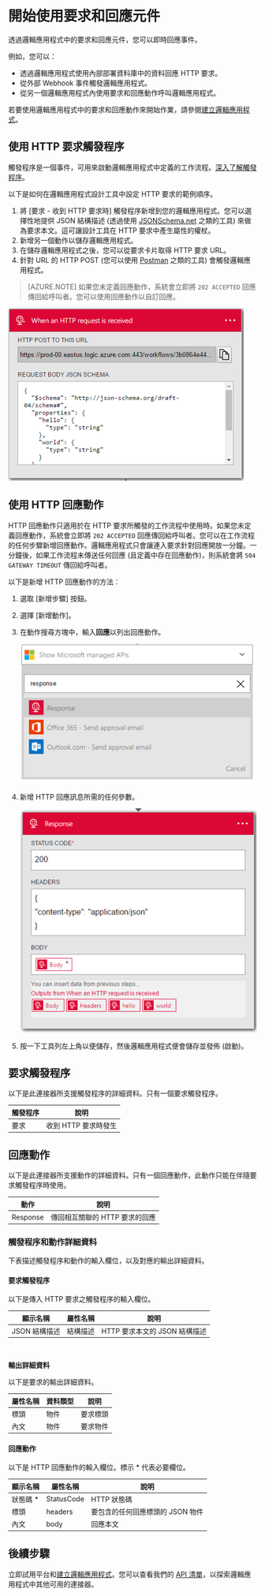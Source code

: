 <properties
	pageTitle="使用要求和回應動作 | Microsoft Azure"
	description="Azure 邏輯應用程式中要求和回應之觸發程序與動作的概觀"
	services=""
	documentationCenter=""
	authors="jeffhollan"
	manager="erikre"
	editor=""
	tags="connectors"/>

<tags
   ms.service="logic-apps"
   ms.devlang="na"
   ms.topic="article"
   ms.tgt_pltfrm="na"
   ms.workload="na"
   ms.date="07/18/2016"
   ms.author="jehollan"/>

# 開始使用要求和回應元件

透過邏輯應用程式中的要求和回應元件，您可以即時回應事件。

例如，您可以：

- 透過邏輯應用程式使用內部部署資料庫中的資料回應 HTTP 要求。
- 從外部 Webhook 事件觸發邏輯應用程式。
- 從另一個邏輯應用程式內使用要求和回應動作呼叫邏輯應用程式。

若要使用邏輯應用程式中的要求和回應動作來開始作業，請參閱[建立邏輯應用程式](../app-service-logic/app-service-logic-create-a-logic-app.md)。

## 使用 HTTP 要求觸發程序

觸發程序是一個事件，可用來啟動邏輯應用程式中定義的工作流程。[深入了解觸發程序](connectors-overview.md)。

以下是如何在邏輯應用程式設計工具中設定 HTTP 要求的範例順序。

1. 將 [要求 - 收到 HTTP 要求時] 觸發程序新增到您的邏輯應用程式。您可以選擇性地提供 JSON 結構描述 (透過使用 [JSONSchema.net](http://jsonschema.net) 之類的工具) 來做為要求本文。這可讓設計工具在 HTTP 要求中產生屬性的權杖。
2. 新增另一個動作以儲存邏輯應用程式。
3. 在儲存邏輯應用程式之後，您可以從要求卡片取得 HTTP 要求 URL。
4. 針對 URL 的 HTTP POST (您可以使用 [Postman](https://www.getpostman.com/) 之類的工具) 會觸發邏輯應用程式。

>[AZURE.NOTE] 如果您未定義回應動作，系統會立即將 `202 ACCEPTED` 回應傳回給呼叫者。您可以使用回應動作以自訂回應。

![回應觸發程序](./media/connectors-native-reqres/using-trigger.png)

## 使用 HTTP 回應動作

HTTP 回應動作只適用於在 HTTP 要求所觸發的工作流程中使用時。如果您未定義回應動作，系統會立即將 `202 ACCEPTED` 回應傳回給呼叫者。您可以在工作流程的任何步驟新增回應動作。邏輯應用程式只會讓連入要求針對回應開放一分鐘。一分鐘後，如果工作流程未傳送任何回應 (且定義中存在回應動作)，則系統會將 `504 GATEWAY TIMEOUT` 傳回給呼叫者。

以下是新增 HTTP 回應動作的方法︰

1. 選取 [新增步驟] 按鈕。
2. 選擇 [新增動作]。
3. 在動作搜尋方塊中，輸入**回應**以列出回應動作。

	![選取回應動作](./media/connectors-native-reqres/using-action-1.png)

4. 新增 HTTP 回應訊息所需的任何參數。

	![完成回應動作](./media/connectors-native-reqres/using-action-2.png)

5. 按一下工具列左上角以便儲存，然後邏輯應用程式便會儲存並發佈 (啟動)。

## 要求觸發程序

以下是此連接器所支援觸發程序的詳細資料。只有一個要求觸發程序。

|觸發程序|說明|
|---|---|
|要求|收到 HTTP 要求時發生|

## 回應動作

以下是此連接器所支援動作的詳細資料。只有一個回應動作，此動作只能在伴隨要求觸發程序時使用。

|動作|說明|
|---|---|
|Response|傳回相互關聯的 HTTP 要求的回應|

### 觸發程序和動作詳細資料

下表描述觸發程序和動作的輸入欄位，以及對應的輸出詳細資料。

#### 要求觸發程序
以下是傳入 HTTP 要求之觸發程序的輸入欄位。

|顯示名稱|屬性名稱|說明|
|---|---|---|
|JSON 結構描述|結構描述|HTTP 要求本文的 JSON 結構描述|
<br>

**輸出詳細資料**

以下是要求的輸出詳細資料。

|屬性名稱|資料類型|說明|
|---|---|---|
|標頭|物件|要求標頭|
|內文|物件|要求物件|

#### 回應動作

以下是 HTTP 回應動作的輸入欄位。標示 * 代表必要欄位。

|顯示名稱|屬性名稱|說明|
|---|---|---|
|狀態碼 *|StatusCode|HTTP 狀態碼|
|標頭|headers|要包含的任何回應標頭的 JSON 物件|
|內文|body|回應本文|

## 後續步驟

立即試用平台和[建立邏輯應用程式](../app-service-logic/app-service-logic-create-a-logic-app.md)。您可以查看我們的 [API 清單](apis-list.md)，以探索邏輯應用程式中其他可用的連接器。

<!---HONumber=AcomDC_0810_2016------>